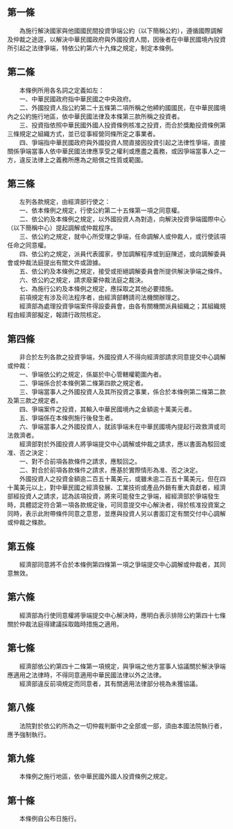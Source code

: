 第一條 
-------
　　為施行解決國家與他國國民間投資爭端公約（以下簡稱公約），遵循國際調解及仲裁之途逕，以解決中華民國政府與外國投資人間，因後者在中華民國境內投資所引起之法律爭端，特依公約第六十九條之規定，制定本條例。  


第二條 
-------
　　本條例所用各名詞之定義如左：  
　　一、中華民國政府指中華民國之中央政府。  
　　二、外國投資人指公約第二十五條第二項所稱之他締約國國民，在中華民國境內之公約施行地區，依中華民國法律及本條第三款所稱之投資者。  
　　三、投資指依照中華民國外國人投資條例核准之投資，而合於獎勵投資條例第三條規定之組織方式，並已從事經營同條所定之事業者。  
　　四、爭端指中華民國政府與外國投資人間直接因投資引起之法律性爭端，直接關係爭端當事人依中華民國法律應享受之權利或應盡之義務，或因爭端當事人之一方，違反法律上之義務所應為之賠償之性質或範圍。  


第三條 
-------
　　左列各款規定，由經濟部行使之：  
　　一、依本條例之規定，行使公約第二十五條第一項之同意權。  
　　二、依公約及本條例之規定，以外國投資人為對造，向解決投資爭端國際中心（以下簡稱中心）提起調解或仲裁程序。  
　　三、依公約之規定，就中心所受理之爭端，任命調解人或仲裁人，或行使該項任命之同意權。  
　　四、依公約之規定，派員代表國家，參加調解程序或到庭陳述，或向調解委員會或仲裁法庭提出有關文件或證據。  
　　五、依公約及本條例之規定，接受或拒絕調解委員會所提供解決爭端之條件。  
　　六、依公約之規定，請求廢棄仲裁法庭之裁決。  
　　七、為施行公約及本條例之規定，應採取之其他必要措施。  
　　前項規定有涉及司法程序者，由經濟部轉請司法機關辦理之。  
　　經濟部為處理投資爭端案件得設委員會，由各有關機關派員組織之；其組織規程由經濟部擬定，報請行政院核定。  


第四條 
-------
　　非合於左列各款之投資爭端，外國投資人不得向經濟部請求同意提交中心調解或仲裁：  
　　一、爭端依公約之規定，係屬於中心管轄權範圍內者。  
　　二、爭端係合於本條例第二條第四款之規定者。  
　　三、爭端當事人之外國投資人及其所投資之事業，係合於本條例第二條第二款及第三款之規定者。  
　　四、爭端案件之投資，其輸入中華民國境內之金額逾十萬美元者。  
　　五、爭端係在本條例施行後發生者。  
　　六、爭端當事人之外國投資人，就該爭端未在中華民國境內提起行政救濟或司法救濟者。  
　　經濟部對於外國投資人將爭端提交中心調解或仲裁之請求，應以書面為駁回或准、否之決定：  
　　一、對不合前項各款條件之請求，應駁回之。  
　　二、對合於前項各款條件之請求，應基於實際情形為准、否之決定。  
　　外國投資人之投資金額逾二百五十萬美元，或雖未逾二百五十萬美元，但在四十萬美元以上，對中華民國之經濟發展、工業技術或產品外銷有重大貢獻者，經濟部經投資人之請求，認為該項投資，將來可能發生之爭端，經經濟部於爭端發生時，具體認定符合第一項各款規定後，可同意提交中心解決者，得於核准投資案之同時，表示此附帶條件同意之意思，並應與投資人另以書面訂定有關交付中心調解或仲裁之條款。  


第五條 
-------
　　經濟部同意將不合於本條例第四條第一項之爭端提交中心調解或仲裁者，其同意無效。  


第六條 
-------
　　經濟部為行使同意權將爭端提交中心解決時，應明白表示排除公約第四十七條關於仲裁法庭得建議採取臨時措施之適用。  


第七條 
-------
　　經濟部依公約第四十二條第一項規定，與爭端之他方當事人協議關於解決爭端應適用之法律時，不得同意適用中華民國法律以外之法律。  
　　經濟部違反前項規定而同意者，其有關適用法律部分視為未獲協議。  


第八條 
-------
　　法院對於依公約所為之一切仲裁判斷中之全部或一部，須由本國法院執行者，應予強制執行。  


第九條 
-------
　　本條例之施行地區，依中華民國外國人投資條例之規定。  


第十條 
-------
　　本條例自公布日施行。